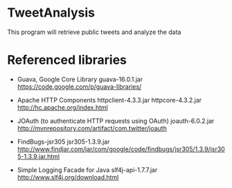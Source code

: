 TweetAnalysis
=============

This program will retrieve public tweets and analyze the data


Referenced libraries
====================

- Guava, Google Core Library
guava-16.0.1.jar
https://code.google.com/p/guava-libraries/

- Apache HTTP Components
httpclient-4.3.3.jar
httpcore-4.3.2.jar
http://hc.apache.org/index.html

- JOAuth (to authenticate HTTP requests using OAuth)
joauth-6.0.2.jar
http://mvnrepository.com/artifact/com.twitter/joauth

- FindBugs-jsr305
jsr305-1.3.9.jar
http://www.findjar.com/jar/com/google/code/findbugs/jsr305/1.3.9/jsr305-1.3.9.jar.html

- Simple Logging Facade for Java
slf4j-api-1.7.7.jar
http://www.slf4j.org/download.html